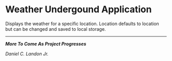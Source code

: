 # Weather Undergound Application

Displays the weather for a specific location. Location defaults to location but can be changed and saved to local storage.

---

***More To Come As Project Progresses***

*Daniel C. Landon Jr.*